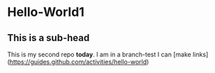 # Hello-World1
## This is a sub-head
This is my second repo **today**. 
I am in a branch-test 
I can [make links] (https://guides.github.com/activities/hello-world)
